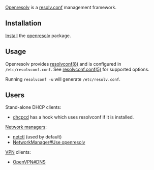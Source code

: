 [Openresolv](https://roy.marples.name/projects/openresolv) is a [resolv.conf](/index.php/Resolv.conf "Resolv.conf") management framework.

## Installation

[Install](/index.php/Install "Install") the [openresolv](https://www.archlinux.org/packages/?name=openresolv) package.

## Usage

Openresolv provides [resolvconf(8)](https://jlk.fjfi.cvut.cz/arch/manpages/man/resolvconf.8) and is configured in `/etc/resolvconf.conf`. See [resolvconf.conf(5)](https://jlk.fjfi.cvut.cz/arch/manpages/man/resolvconf.conf.5) for supported options.

Running `resolvconf -u` will generate `/etc/resolv.conf`.

## Users

Stand-alone DHCP clients:

*   [dhcpcd](/index.php/Dhcpcd "Dhcpcd") has a hook which uses resolvconf if it is installed.

[Network managers](/index.php/Network_manager "Network manager"):

*   [netctl](/index.php/Netctl "Netctl") (used by default)
*   [NetworkManager#Use openresolv](/index.php/NetworkManager#Use_openresolv "NetworkManager")

[VPN](/index.php/VPN "VPN") clients:

*   [OpenVPN#DNS](/index.php/OpenVPN#DNS "OpenVPN")